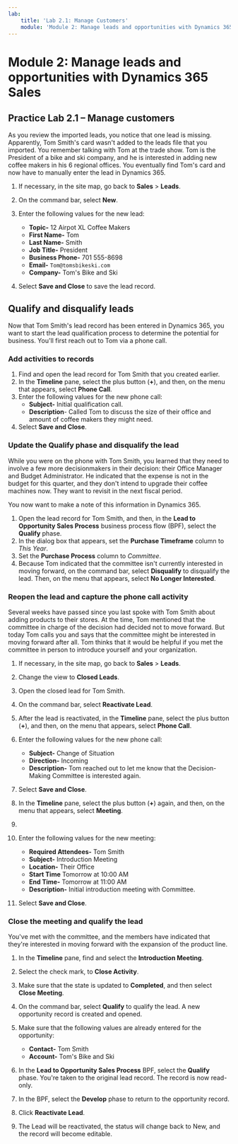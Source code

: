 ```yaml
---
lab:
    title: 'Lab 2.1: Manage Customers'
    module: 'Module 2: Manage leads and opportunities with Dynamics 365 Sales'
---
```


Module 2: Manage leads and opportunities with Dynamics 365 Sales
==================================

## Practice Lab 2.1 – Manage customers

As you review the imported leads, you notice that one lead is missing. Apparently, Tom Smith's card wasn't added to the leads file that you imported. You remember talking with Tom at the trade show. Tom is the President of a bike and ski company, and he is interested in adding new coffee makers in his 6 regional offices. You eventually find Tom's card and now have to manually enter the lead in Dynamics 365.

1. If necessary, in the site map, go back to **Sales** > **Leads**.
2. On the command bar, select **New**.
3. Enter the following values for the new lead:

    - **Topic-** 12 Airpot XL Coffee Makers
    - **First Name-** Tom
    - **Last Name-** Smith
    - **Job Title-** President
    - **Business Phone-** 701 555-8698
    - **Email-** `Tom@tomsbikeski.com`
    - **Company-** Tom's Bike and Ski

4. Select **Save and Close** to save the lead record.

## Qualify and disqualify leads

Now that Tom Smith's lead record has been entered in Dynamics 365, you want to start the lead qualification process to determine the potential for business. You'll first reach out to Tom via a phone call.

### Add activities to records

1. Find and open the lead record for Tom Smith that you created earlier.
2. In the **Timeline** pane, select the plus button (**+**), and then, on the menu that appears, select **Phone Call**.
3. Enter the following values for the new phone call:
    - **Subject-** Initial qualification call.
    - **Description**- Called Tom to discuss the size of their office and amount of coffee makers they might need.
4. Select **Save and Close**.

### Update the Qualify phase and disqualify the lead

While you were on the phone with Tom Smith, you learned that they need to involve a few more decisionmakers in their decision: their Office Manager and Budget Administrator. He indicated that the expense is not in the budget for this quarter, and they don't intend to upgrade their coffee machines now. They want to revisit in the next fiscal period.

You now want to make a note of this information in Dynamics 365.

1. Open the lead record for Tom Smith, and then, in the **Lead to Opportunity Sales Process** business process flow (BPF), select the **Qualify** phase.
2. In the dialog box that appears, set the **Purchase Timeframe** column to *This Year*.
3. Set the **Purchase Process** column to *Committee*.
4. Because Tom indicated that the committee isn't currently interested in moving forward, on the command bar, select **Disqualify** to disqualify the lead. Then, on the menu that appears, select **No Longer Interested**.

### Reopen the lead and capture the phone call activity

Several weeks have passed since you last spoke with Tom Smith about adding products to their stores. At the time, Tom mentioned that the committee in charge of the decision had decided not to move forward. But today Tom calls you and says that the committee might be interested in moving forward after all. Tom thinks that it would be helpful if you met the committee in person to introduce yourself and your organization.

1. If necessary, in the site map, go back to **Sales** > **Leads**.
2. Change the view to **Closed Leads**.
3. Open the closed lead for Tom Smith.
4. On the command bar, select **Reactivate Lead**.
5. After the lead is reactivated, in the **Timeline** pane, select the plus button (**+**), and then, on the menu that appears, select **Phone Call**.
6. Enter the following values for the new phone call:

    - **Subject-** Change of Situation
    - **Direction-** Incoming
    - **Description-** Tom reached out to let me know that the Decision-Making Committee is interested again. 

7. Select **Save and Close**.

8. In the **Timeline** pane, select the plus button (**+**) again, and then, on the menu that appears, select **Meeting**.
9. 
10. Enter the following values for the new meeting:

    - **Required Attendees-** Tom Smith
    - **Subject-** Introduction Meeting
    - **Location-** Their Office
    - **Start Time** Tomorrow at 10:00 AM
    - **End Time-** Tomorrow at 11:00 AM
    - **Description-** Initial introduction meeting with Committee.

9. Select **Save and Close**.
### Close the meeting and qualify the lead

You've met with the committee, and the members have indicated that they're interested in moving forward with the expansion of the product line.

1. In the **Timeline** pane, find and select the **Introduction Meeting**.
2. Select the check mark, to **Close Activity**.
3. Make sure that the state is updated to **Completed**, and then select **Close Meeting**.
4. On the command bar, select **Qualify** to qualify the lead. A new opportunity record is created and opened.
5. Make sure that the following values are already entered for the opportunity:

    - **Contact-** Tom Smith
    - **Account-** Tom's Bike and Ski

6. In the **Lead to Opportunity Sales Process** BPF, select the **Qualify** phase. You're taken to the original lead record. The record is now read-only.

8. In the BPF, select the **Develop** phase to return to the opportunity record.

5.  Click **Reactivate Lead**.

6.  The Lead will be reactivated, the status will change back to New, and the record
    will become editable.
